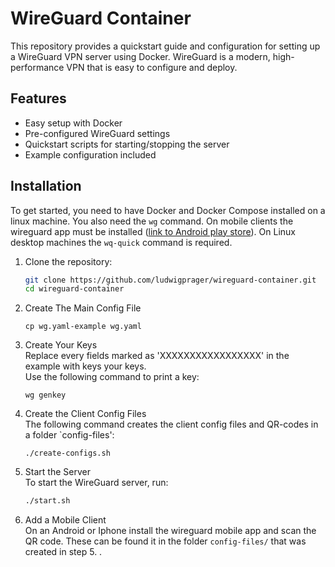 # WireGuard Container

This repository provides a quickstart guide and configuration for setting up a WireGuard VPN server using Docker. WireGuard is a modern, high-performance VPN that is easy to configure and deploy.

## Features

- Easy setup with Docker
- Pre-configured WireGuard settings
- Quickstart scripts for starting/stopping the server
- Example configuration included

## Installation

To get started, you need to have Docker and Docker Compose installed on a linux machine. You also need the `wg` command. On mobile clients the wireguard app must be installed ([link to Android play store](https://play.google.com/store/apps/details?id=com.wireguard.android)). On Linux desktop machines the `wq-quick` command is required.

1. Clone the repository:

    ```bash
    git clone https://github.com/ludwigprager/wireguard-container.git
    cd wireguard-container
    ```

2. Create The Main Config File  

    ```
    cp wg.yaml-example wg.yaml
    ```

3. Create Your Keys  
Replace every fields marked as 'XXXXXXXXXXXXXXXXX' in the example with keys your keys.  
Use the following command to print a key:

    ```
    wg genkey 
    ```

5. Create the Client Config Files  
The following command creates the client config files and QR-codes in a folder `config-files':
    ```
    ./create-configs.sh 
    ```


4. Start the Server  
To start the WireGuard server, run:

    ```bash
    ./start.sh
    ```

5. Add a Mobile Client  
On an Android or Iphone install the wireguard mobile app and scan the QR code. These can be found it in the folder `config-files/` that was created in step 5. .


